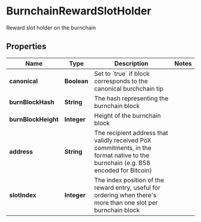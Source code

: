 

# BurnchainRewardSlotHolder

Reward slot holder on the burnchain

## Properties

Name | Type | Description | Notes
------------ | ------------- | ------------- | -------------
**canonical** | **Boolean** | Set to &#x60;true&#x60; if block corresponds to the canonical burchchain tip | 
**burnBlockHash** | **String** | The hash representing the burnchain block | 
**burnBlockHeight** | **Integer** | Height of the burnchain block | 
**address** | **String** | The recipient address that validly received PoX commitments, in the format native to the burnchain (e.g. B58 encoded for Bitcoin) | 
**slotIndex** | **Integer** | The index position of the reward entry, useful for ordering when there&#39;s more than one slot per burnchain block | 



